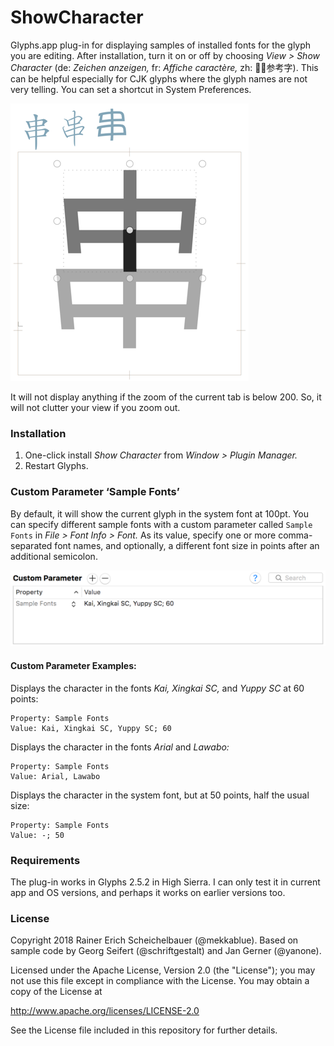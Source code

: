 # ShowCharacter

Glyphs.app plug-in for displaying samples of installed fonts for the glyph you are editing. After installation, turn it on or off by choosing *View > Show Character* (de: *Zeichen anzeigen,* fr: *Affiche caractère,* zh: 👩‍🏫参考字). This can be helpful especially for CJK glyphs where the glyph names are not very telling. You can set a shortcut in System Preferences.

![ShowCharacter](ShowCharacter.png)

It will not display anything if the zoom of the current tab is below 200. So, it will not clutter your view if you zoom out.

### Installation

1. One-click install *Show Character* from *Window > Plugin Manager.*
2. Restart Glyphs.

### Custom Parameter ‘Sample Fonts’

By default, it will show the current glyph in the system font at 100pt. You can specify different sample fonts with a custom parameter called `Sample Fonts` in *File > Font Info > Font.* As its value, specify one or more comma-separated font names, and optionally, a different font size in points after an additional semicolon.

![ShowCharacter Parameter](ShowCharacter%20Parameter.png)

#### Custom Parameter Examples:

Displays the character in the fonts *Kai, Xingkai SC,* and *Yuppy SC* at 60 points:

	Property: Sample Fonts
	Value: Kai, Xingkai SC, Yuppy SC; 60

Displays the character in the fonts *Arial* and *Lawabo:*

	Property: Sample Fonts
	Value: Arial, Lawabo

Displays the character in the system font, but at 50 points, half the usual size:

	Property: Sample Fonts
	Value: -; 50


### Requirements

The plug-in works in Glyphs 2.5.2 in High Sierra. I can only test it in current app and OS versions, and perhaps it works on earlier versions too.

### License

Copyright 2018 Rainer Erich Scheichelbauer (@mekkablue).
Based on sample code by Georg Seifert (@schriftgestalt) and Jan Gerner (@yanone).

Licensed under the Apache License, Version 2.0 (the "License");
you may not use this file except in compliance with the License.
You may obtain a copy of the License at

http://www.apache.org/licenses/LICENSE-2.0

See the License file included in this repository for further details.
